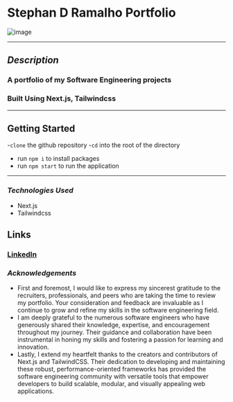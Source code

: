 # Stephan D Ramalho Portfolio

![image](https://imgur.com/a/fDenaSa.png)

---

## **_Description_**

### A portfolio of my Software Engineering projects

### Built Using Next.js, Tailwindcss

---

## Getting Started

-`clone` the github repository -`cd` into the root of the directory

- run `npm i` to install packages
- run `npm start` to run the application

---

### **_*Technologies Used*_**

- Next.js
- Tailwindcss

## Links

### [LinkedIn](http://www.linkedin.com/in/stephan-ramalho)

### **_Acknowledgements_**

- First and foremost, I would like to express my sincerest gratitude to the recruiters, professionals, and peers who are taking the time to review my portfolio. Your consideration and feedback are invaluable as I continue to grow and refine my skills in the software engineering field.
- I am deeply grateful to the numerous software engineers who have generously shared their knowledge, expertise, and encouragement throughout my journey. Their guidance and collaboration have been instrumental in honing my skills and fostering a passion for learning and innovation.
- Lastly, I extend my heartfelt thanks to the creators and contributors of Next.js and TailwindCSS. Their dedication to developing and maintaining these robust, performance-oriented frameworks has provided the software engineering community with versatile tools that empower developers to build scalable, modular, and visually appealing web applications.
